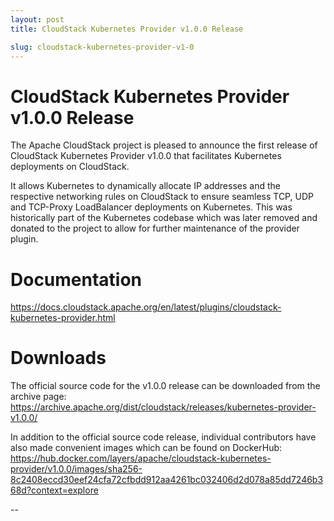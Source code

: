 ```yaml
---
layout: post
title: CloudStack Kubernetes Provider v1.0.0 Release

slug: cloudstack-kubernetes-provider-v1-0
---
```

# CloudStack Kubernetes Provider v1.0.0 Release

The Apache CloudStack project is pleased to announce the first release of CloudStack Kubernetes Provider v1.0.0 that facilitates Kubernetes deployments on CloudStack.

It allows Kubernetes to dynamically allocate IP addresses and the respective networking rules on CloudStack to ensure seamless TCP, UDP and TCP-Proxy LoadBalancer deployments on Kubernetes. This was historically part of the Kubernetes codebase which was later removed and donated to the project to allow for further maintenance of the provider plugin.

<!-- truncate -->

# Documentation

https://docs.cloudstack.apache.org/en/latest/plugins/cloudstack-kubernetes-provider.html

# Downloads

The official source code for the v1.0.0 release can be downloaded from the archive page:
https://archive.apache.org/dist/cloudstack/releases/kubernetes-provider-v1.0.0/

In addition to the official source code release, individual contributors have also made convenient images which can be found on DockerHub:
https://hub.docker.com/layers/apache/cloudstack-kubernetes-provider/v1.0.0/images/sha256-8c2408eccd30eef24cfa72cfbdd912aa4261bc032406d2d078a85dd7246b368d?context=explore

--
